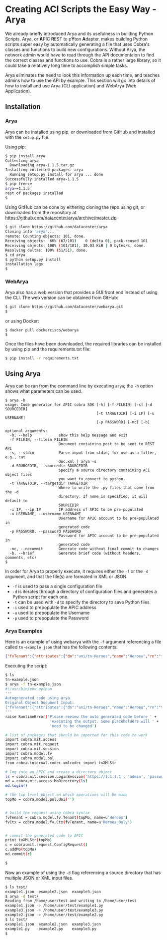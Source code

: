 # Creating ACI Scripts the Easy Way - Arya

We already briefly introduced Arya and its usefulness in building Python Scripts. Arya, or **A**PIC **R**EST to p**Y**ton **A**dapter, makes building Python scripts super easy by automatically generating a file that uses Cobra's classes and functions to build new configurations. Without Arya, the network admin would have to read through the API documentaion to find the correct classes and functions to use. Cobra is a rather large library, so it could take a relatively long time to accomplish simple tasks. 

Arya eliminates the need to look this information up each time, and teaches admins how to use the API by example. This section will go into details of how to install and use Arya (CLI application) and WebArya (Web Application).

## Installation

### Arya
Arya can be installed using pip, or downloaded from GitHub and installed with the `setup.py` file.

Using pip:

```bash
$ pip install arya
Collecting arya
  Downloading arya-1.1.5.tar.gz
Installing collected packages: arya
  Running setup.py install for arya ... done
Successfully installed arya-1.1.5
$ pip freeze
arya==1.1.5
rest of packages installed
$ 
```

Using GitHub can be done by eithering cloning the repo using git, or downloaded from the repository at https://github.com/datacenter/arya/archive/master.zip
```bash
$ git clone https://github.com/datacenter/arya
Cloning into 'arya'...
remote: Counting objects: 101, done.
Receiving objects:  66% (67/101)    0 (delta 0), pack-reused 101
Receiving objects: 100% (101/101), 30.03 KiB | 0 bytes/s, done.
Resolving deltas: 100% (51/51), done.
$ cd arya
$ python setup.py install
installation logs
$ 
```

### WebArya

Arya also has a web version that provides a GUI front end instead of using the CLI. The web version can be obtained from GitHub: 

```bash
$ git clone https://github.com/datacenter/webarya.git
$
```

or using Docker: 
```
$ docker pull dockercisco/webarya
$ 
```

Once the files have been downloaded, the required libraries can be installed by using pip and the requirements.txt file:
```bash
$ pip install -r requirements.txt
```


## Using Arya

Arya can be ran from the command line by executing `arya`; the `-h` option shows what parameters can be used.

```
$ arya -h
usage: Code generator for APIC cobra SDK [-h] [-f FILEIN] [-s] [-d SOURCEDIR]
                                         [-t TARGETDIR] [-i IP] [-u USERNAME]
                                         [-p PASSWORD] [-nc] [-b]

optional arguments:
  -h, --help            show this help message and exit
  -f FILEIN, --filein FILEIN
                        Document containing post to be sent to REST API
  -s, --stdin           Parse input from stdin, for use as a filter, e.g., cat
                        doc.xml | arya -s
  -d SOURCEDIR, --sourcedir SOURCEDIR
                        Specify a source directory containing ACI object files
                        you want to convert to python.
  -t TARGETDIR, --targetdir TARGETDIR
                        Where to write the .py files that come from the -d
                        directory. If none is specified, it will default to
                        SOURCEDIR
  -i IP, --ip IP        IP address of APIC to be pre-populated
  -u USERNAME, --username USERNAME
                        Username for APIC account to be pre-populated in
                        generated code
  -p PASSWORD, --password PASSWORD
                        Password for APIC account to be pre-populated in
                        generated code
  -nc, --nocommit       Generate code without final commit to changes
  -b, --brief           Generate brief code (without headers, comments, etc)
$ 
```

In order for Arya to properly execute, it requires either the `-f` or the `-d` argument, and that the file(s) are formated in XML or JSON.

*  `-f` is used to pass a single configuration file
*  `-d` is iterates through a directory of configuration files and generates a Python script for each one. 
*  `-t` can be used with `-d` to specify the directory to save Python files. 
*  `-i` used to prepopulate the APIC address
*  `-u` used to prepopulate the Username
*  `-p` used to prepopulate the Password

### Arya Examples

Here is an example of using webarya with the `-f` argument referencing a file called `tn-example.json` that has the following contents:

```json
{"fvTenant":{"attributes":{"dn":"uni/tn-Heroes","name":"Heroes","rn":"tn-Heroes","status":"created"},"children":[{"fvCtx":{"attributes":{"name": "Heroes_Only"}}}]}} 
```

Executing the script:

```bash
$ ls
tn-example.json
$ arya -f tn-example.json
#!/usr/bin/env python
'''
Autogenerated code using arya
Original Object Document Input: 
{"fvTenant":{"attributes":{"dn":"uni/tn-Heroes","name":"Heroes","rn":"tn-Heroes","status":"created"},"children":[{"fvCtx":{"attributes":{"name": "Heroes_Only"}}}]}} 
'''
raise RuntimeError('Please review the auto generated code before ' +
                    'executing the output. Some placeholders will ' +
                    'need to be changed')

# list of packages that should be imported for this code to work
import cobra.mit.access
import cobra.mit.request
import cobra.mit.session
import cobra.model.fv
import cobra.model.pol
from cobra.internal.codec.xmlcodec import toXMLStr

# log into an APIC and create a directory object
ls = cobra.mit.session.LoginSession('https://1.1.1.1', 'admin', 'password')
md = cobra.mit.access.MoDirectory(ls)
md.login()

# the top level object on which operations will be made
topMo = cobra.model.pol.Uni('')


# build the request using cobra syntax
fvTenant = cobra.model.fv.Tenant(topMo, name=u'Heroes')
fvCtx = cobra.model.fv.Ctx(fvTenant, name=u'Heroes_Only')


# commit the generated code to APIC
print toXMLStr(topMo)
c = cobra.mit.request.ConfigRequest()
c.addMo(topMo)
md.commit(c)

$ 
```

Now an example of using the `-d` flag referencing a source directory that has multiple JSON or XML input files.

```bash
$ ls test/
example1.json  example2.json  example3.json
$ arya -d test/
Reading from /home/user/test and writing to /home/user/test
example1.json -> /home/user/test/example1.py
example3.json -> /home/user/test/example3.py
example2.json -> /home/user/test/example2.py
$ ls test/
example1.json  example2.json  example3.json
example1.py    example2.py    example3.py
$ 
```

